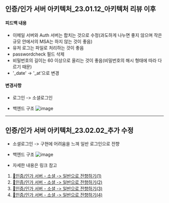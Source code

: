## 인증/인가 서버 아키텍처_23.01.12_아키텍처 리뷰 이후

#### 피드백 내용
- 이메일 서버와 Auth 서버는 합치는 것으로 수정(과도하게 나누면 좋지 않으며 작은 규모 안에서의 MSA는 하지 않는 것이 좋음)
- 유저 로그는 파일로 처리하는 것이 좋음
- passwordcheck 필드 삭제
- 비밀번호의 길이는 60 이상으로 올리는 것이 좋음(비밀번호의 해시 형태에 따라 다르기 때문)
- '_date' -> '_at'으로 변경

#### 변경사항
- 로그인 -> 소셜로그인

- 백엔드 구조
![image](https://user-images.githubusercontent.com/102213509/218694338-b7682271-1b1a-433f-8fed-4afa87bd9c88.png)
---

## 인증/인가 서버 아키텍처_23.02.02_추가 수정
- 소셜로그인 -> 구현에 어려움을 느껴 일반 로그인으로 전향
- 백엔드 구조
![image](https://user-images.githubusercontent.com/102213509/218703983-5d89fdb2-82d5-44ec-8c95-5cd7a959a33d.png)

- 자세한 내용은 링크 참고
1) [🔐인증/인가 서버 - 소셜 -> 일반으로 전향하기(1)](https://velog.io/@dlgkdis801/%EC%9D%B8%EC%A6%9D%EC%9D%B8%EA%B0%80-%EC%84%9C%EB%B2%84-%EC%86%8C%EC%85%9C-%EC%9D%BC%EB%B0%98%EC%9C%BC%EB%A1%9C-%EC%A0%84%ED%96%A5%ED%95%98%EA%B8%B0)
2) [🔐인증/인가 서버 - 소셜 -> 일반으로 전향하기(2)](https://velog.io/@dlgkdis801/%EC%9D%B8%EC%A6%9D%EC%9D%B8%EA%B0%80-%EC%84%9C%EB%B2%84-%EC%86%8C%EC%85%9C-%EC%9D%BC%EB%B0%98%EC%9C%BC%EB%A1%9C-%EC%A0%84%ED%96%A5%ED%95%98%EA%B8%B02)
3) [🔐인증/인가 서버 - 소셜 -> 일반으로 전향하기(3)
](https://velog.io/@dlgkdis801/%EC%9D%B8%EC%A6%9D%EC%9D%B8%EA%B0%80-%EC%84%9C%EB%B2%84-%EC%86%8C%EC%85%9C-%EC%9D%BC%EB%B0%98%EC%9C%BC%EB%A1%9C-%EC%A0%84%ED%96%A5%ED%95%98%EA%B8%B03)
4) [🔐인증/인가 서버 - 소셜 -> 일반으로 전향하기(4)](https://velog.io/@dlgkdis801/%EC%9D%B8%EC%A6%9D%EC%9D%B8%EA%B0%80-%EC%84%9C%EB%B2%84-%EC%86%8C%EC%85%9C-%EC%9D%BC%EB%B0%98%EC%9C%BC%EB%A1%9C-%EC%A0%84%ED%96%A5%ED%95%98%EA%B8%B04)
